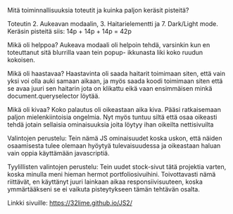 Mitä toiminnallisuuksia toteutit ja kuinka paljon keräsit pisteitä?

 Toteutin 2. Aukeavan modaalin, 3. Haitarielementti ja 7. Dark/Light mode. Keräsin pisteitä siis: 14p + 14p + 14p = 42p

Mikä oli helppoa?
 Aukeava modaali oli helpoin tehdä, varsinkin kun en toteuttanut sitä blurrilla vaan tein popup- ikkunasta liki koko ruudun kokoisen. 

Mikä oli haastavaa?
 Haastavinta oli saada haitarit toimimaan siten, että vain yksi voi olla auki samaan aikaan, ja myös saada koodi toimimaan siten että se avaa juuri sen haitarin jota on klikattu eikä vaan ensimmäisen minkä document.queryselector löytää. 

Mikä oli kivaa?
 Koko palautus oli oikeastaan aika kiva. Pääsi ratkaisemaan paljon mielenkiintoisia ongelmia. Nyt myös tuntuu siltä että osaa oikeasti tehdä jotain sellaisia ominaisuuksia joita löytyy ihan oikeilta nettisivuilta

Valintojen perustelu:
    Tein nämä JS ominaisuudet koska uskon, että näiden osaamisesta tulee olemaan hyöytyä tulevaisuudessa ja oikeastaan haluan vain oppia käyttämään javascriptiä. 

Tyylillisten valintojen perustelu:
    Tein uudet stock-sivut tätä projektia varten, koska minulla meni hieman hermot portfoliosivuihini. Toivottavasti nämä riittävät, en käyttänyt juuri lainkaan aikaa responsiivisuuteen, koska ymmärtääkseni se ei vaikuta pisteytykseen tämän tehtävän osalta. 

Linkki sivuille: https://32lime.github.io/JS2/